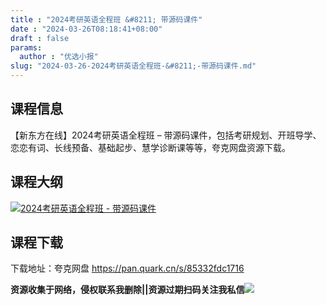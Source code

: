 ```yaml
---
title : "2024考研英语全程班 &#8211; 带源码课件"
date : "2024-03-26T08:18:41+08:00"
draft : false
params:
  author : "优选小报"
slug: "2024-03-26-2024考研英语全程班-&#8211;-带源码课件.md"
---
```


## 课程信息

【新东方在线】2024考研英语全程班 – 带源码课件，包括考研规划、开班导学、恋恋有词、长线预备、基础起步、慧学诊断课等等，夸克网盘资源下载。

## 课程大纲

[![2024考研英语全程班 -
带源码课件](//img7-1.zhekoulieshou.com/mmbiz_jpg/iaHBVewvSIbAOP5MwRmNQ8SEEaPPgBTocsW7d36f88AvWiaYvscU9XjpNb4Ec0dQ1CHmpKmgUwmUzrI82k2RtXuA/0)](//img7-1.zhekoulieshou.com/mmbiz_jpg/iaHBVewvSIbAOP5MwRmNQ8SEEaPPgBTocsW7d36f88AvWiaYvscU9XjpNb4Ec0dQ1CHmpKmgUwmUzrI82k2RtXuA/0)

## 课程下载

下载地址：夸克网盘 https://pan.quark.cn/s/85332fdc1716

**资源收集于网络，侵权联系我删除||资源过期扫码关注我私信**![](//img7-1.zhekoulieshou.com/mmbiz_jpg/iaHBVewvSIbAjcr9g6TlCXSfiaDqkbzuEzp207hVzPqT4YGQOAazQ1KNHCeACbia5Lzq4Ckwibe48iar1q7lgVP1o3w/640?wx_fmt=jpeg&from=appmsg)


